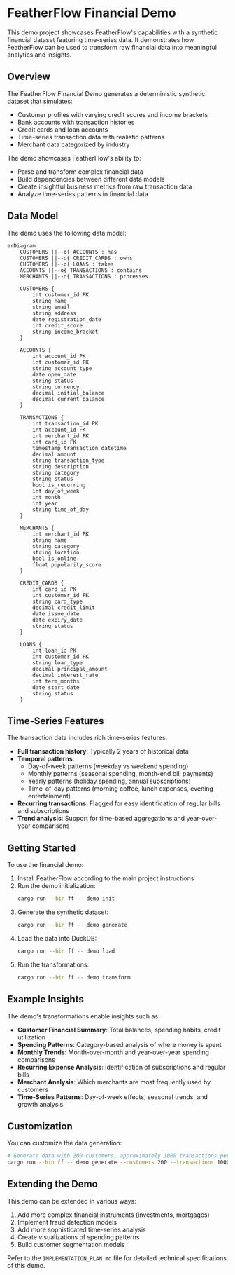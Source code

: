 # FeatherFlow Financial Demo

This demo project showcases FeatherFlow's capabilities with a synthetic financial dataset featuring time-series data. It demonstrates how FeatherFlow can be used to transform raw financial data into meaningful analytics and insights.

## Overview

The FeatherFlow Financial Demo generates a deterministic synthetic dataset that simulates:
- Customer profiles with varying credit scores and income brackets
- Bank accounts with transaction histories
- Credit cards and loan accounts
- Time-series transaction data with realistic patterns
- Merchant data categorized by industry

The demo showcases FeatherFlow's ability to:
- Parse and transform complex financial data
- Build dependencies between different data models
- Create insightful business metrics from raw transaction data
- Analyze time-series patterns in financial data

## Data Model

The demo uses the following data model:

```mermaid
erDiagram
    CUSTOMERS ||--o{ ACCOUNTS : has
    CUSTOMERS ||--o{ CREDIT_CARDS : owns
    CUSTOMERS ||--o{ LOANS : takes
    ACCOUNTS ||--o{ TRANSACTIONS : contains
    MERCHANTS ||--o{ TRANSACTIONS : processes
    
    CUSTOMERS {
        int customer_id PK
        string name
        string email
        string address
        date registration_date
        int credit_score
        string income_bracket
    }
    
    ACCOUNTS {
        int account_id PK
        int customer_id FK
        string account_type
        date open_date
        string status
        string currency
        decimal initial_balance
        decimal current_balance
    }
    
    TRANSACTIONS {
        int transaction_id PK
        int account_id FK
        int merchant_id FK
        int card_id FK
        timestamp transaction_datetime
        decimal amount
        string transaction_type
        string description
        string category
        string status
        bool is_recurring
        int day_of_week
        int month
        int year
        string time_of_day
    }
    
    MERCHANTS {
        int merchant_id PK
        string name
        string category
        string location
        bool is_online
        float popularity_score
    }
    
    CREDIT_CARDS {
        int card_id PK
        int customer_id FK
        string card_type
        decimal credit_limit
        date issue_date
        date expiry_date
        string status
    }
    
    LOANS {
        int loan_id PK
        int customer_id FK
        string loan_type
        decimal principal_amount
        decimal interest_rate
        int term_months
        date start_date
        string status
    }
```

## Time-Series Features

The transaction data includes rich time-series features:

- **Full transaction history**: Typically 2 years of historical data
- **Temporal patterns**:
  - Day-of-week patterns (weekday vs weekend spending)
  - Monthly patterns (seasonal spending, month-end bill payments)
  - Yearly patterns (holiday spending, annual subscriptions)
  - Time-of-day patterns (morning coffee, lunch expenses, evening entertainment)
- **Recurring transactions**: Flagged for easy identification of regular bills and subscriptions
- **Trend analysis**: Support for time-based aggregations and year-over-year comparisons

## Getting Started

To use the financial demo:

1. Install FeatherFlow according to the main project instructions
2. Run the demo initialization:
   ```bash
   cargo run --bin ff -- demo init
   ```
3. Generate the synthetic dataset:
   ```bash
   cargo run --bin ff -- demo generate
   ```
4. Load the data into DuckDB:
   ```bash
   cargo run --bin ff -- demo load
   ```
5. Run the transformations:
   ```bash
   cargo run --bin ff -- demo transform
   ```

## Example Insights

The demo's transformations enable insights such as:

- **Customer Financial Summary**: Total balances, spending habits, credit utilization
- **Spending Patterns**: Category-based analysis of where money is spent
- **Monthly Trends**: Month-over-month and year-over-year spending comparisons
- **Recurring Expense Analysis**: Identification of subscriptions and regular bills
- **Merchant Analysis**: Which merchants are most frequently used by customers
- **Time-Series Patterns**: Day-of-week effects, seasonal trends, and growth analysis

## Customization

You can customize the data generation:

```bash
# Generate data with 200 customers, approximately 1000 transactions per account, over 365 days
cargo run --bin ff -- demo generate --customers 200 --transactions 1000 --days 365
```

## Extending the Demo

This demo can be extended in various ways:

1. Add more complex financial instruments (investments, mortgages)
2. Implement fraud detection models
3. Add more sophisticated time-series analysis
4. Create visualizations of spending patterns
5. Build customer segmentation models

Refer to the `IMPLEMENTATION_PLAN.md` file for detailed technical specifications of this demo.